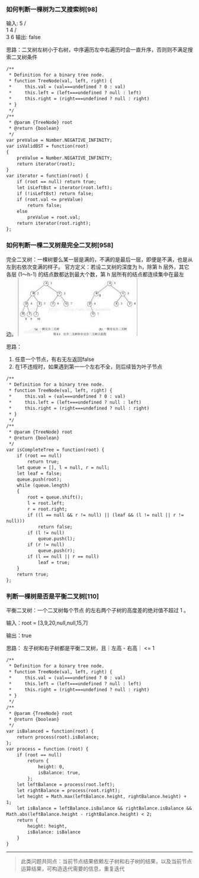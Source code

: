 ### 如何判断一棵树为二叉搜索树[98]

输入:
    5
   / \
  1   4
     / \
    3   6
输出: false

思路：二叉树左树小于右树，中序遍历左中右遍历时会一直升序，否则则不满足搜索二叉树条件
```
/**
 * Definition for a binary tree node.
 * function TreeNode(val, left, right) {
 *     this.val = (val===undefined ? 0 : val)
 *     this.left = (left===undefined ? null : left)
 *     this.right = (right===undefined ? null : right)
 * }
 */
/**
 * @param {TreeNode} root
 * @return {boolean}
 */
var preValue = Number.NEGATIVE_INFINITY;
var isValidBST = function(root)
{
    preValue = Number.NEGATIVE_INFINITY;
    return iterator(root);
}
var iterator = function(root) {
    if (root == null) return true;
    let isLeftBst = iterator(root.left);
    if (!isLeftBst) return false;
    if (root.val <= preValue)
        return false;
    else
        preValue = root.val;
    return iterator(root.right);
};
```
### 如何判断一棵二叉树是完全二叉树[958]

完全二叉树：一棵树要么某一层是满的，不满的是最后一层，即便是不满，也是从左到右依次变满的样子。
官方定义：若设二叉树的深度为 h，除第 h 层外，其它各层 (1～h-1) 的结点数都达到最大个数，第 h 层所有的结点都连续集中在最左边。
![image](https://github.com/zhangcaiqian/algorithm-practice/blob/master/Assets/%E5%AE%8C%E5%85%A8%E4%BA%8C%E5%8F%89%E6%A0%91.jpeg)

思路：
1. 任意一个节点，有右无左返回false
2. 在1不违规时，如果遇到第一一个左右不全，则后续皆为叶子节点
```
/**
 * Definition for a binary tree node.
 * function TreeNode(val, left, right) {
 *     this.val = (val===undefined ? 0 : val)
 *     this.left = (left===undefined ? null : left)
 *     this.right = (right===undefined ? null : right)
 * }
 */
/**
 * @param {TreeNode} root
 * @return {boolean}
 */
var isCompleteTree = function(root) {
    if (root == null)
        return true;
    let queue = [], l = null, r = null;
    let leaf = false;
    queue.push(root);
    while (queue.length)
    {
        root = queue.shift();
        l = root.left;
        r = root.right;
        if ((l == null && r != null) || (leaf && (l != null || r != null)))
            return false;
        if (l != null)
            queue.push(l);
        if (r != null)
            queue.push(r);
        if (l == null || r == null)
            leaf = true;
    }
    return true;
};
```
### 判断一棵树是否是平衡二叉树[110]

平衡二叉树：一个二叉树每个节点 的左右两个子树的高度差的绝对值不超过 1 。

输入：root = [3,9,20,null,null,15,7]

输出：true

思路： 左子树和右子树都是平衡二叉树，且｜左高 - 右高｜ <= 1

```
/**
 * Definition for a binary tree node.
 * function TreeNode(val, left, right) {
 *     this.val = (val===undefined ? 0 : val)
 *     this.left = (left===undefined ? null : left)
 *     this.right = (right===undefined ? null : right)
 * }
 */
/**
 * @param {TreeNode} root
 * @return {boolean}
 */
var isBalanced = function(root) {
    return process(root).isBalance;
};
var process = function (root) {
    if (root == null)
        return {
            height: 0,
            isBalance: true,
        };
    let leftBalance = process(root.left);
    let rightBalance = process(root.right);
    let height = Math.max(leftBalance.height, rightBalance.height) + 1;
    let isBalance = leftBalance.isBalance && rightBalance.isBalance && Math.abs(leftBalance.height - rightBalance.height) < 2;
    return {
        height: height,
        isBalance: isBalance
    }
}
```
 ****
 > 此类问题共同点：当前节点结果依赖左子树和右子树的结果，以及当前节点运算结果，可构造迭代需要的信息，重复迭代




